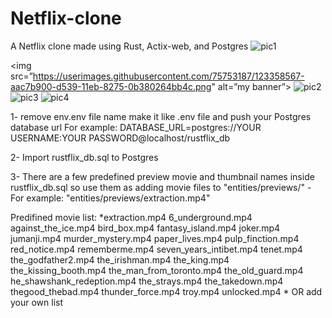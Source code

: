 # Netflix-clone
A Netflix clone made using Rust, Actix-web, and Postgres 
![pic1](https://user-images.githubusercontent.com/46470297/225446107-7c35710f-d76a-4415-81c7-188265a9e150.PNG)

<img src=”https://userimages.githubusercontent.com/75753187/123358567-aac7b900-d539-11eb-8275-0b380264bb4c.png" alt=”my banner”>
![pic2](https://user-images.githubusercontent.com/46470297/225446169-1a4b859c-3ec9-4704-9180-3740fe8346f8.jpg)
![pic3](https://user-images.githubusercontent.com/46470297/225446231-92722dc2-dfbc-4b38-872c-5ce00c33e9ef.jpg)
![pic4](https://user-images.githubusercontent.com/46470297/225446261-3a09693b-2ef1-48b0-a9d0-0cc732340367.jpg)

1- remove env.env file name make it like .env file and push your Postgres database url
For example: DATABASE_URL=postgres://YOUR USERNAME:YOUR PASSWORD@localhost/rustflix_db

2- Import rustflix_db.sql to Postgres

3- There are a few predefined preview movie and thumbnail names inside rustflix_db.sql
so use them as adding movie files to "entities/previews/" - For example: "entities/previews/extraction.mp4"

Predifined movie list:
   *extraction.mp4
    6_underground.mp4
    against_the_ice.mp4
    bird_box.mp4
    fantasy_island.mp4
    joker.mp4
    jumanji.mp4
    murder_mystery.mp4
    paper_lives.mp4
    pulp_finction.mp4
    red_notice.mp4
    rememberme.mp4
    seven_years_intibet.mp4
    tenet.mp4
    the_godfather2.mp4
    the_irishman.mp4
    the_king.mp4
    the_kissing_booth.mp4
    the_man_from_toronto.mp4
    the_old_guard.mp4
    he_shawshank_redeption.mp4
    the_strays.mp4
    the_takedown.mp4
    thegood_thebad.mp4
    thunder_force.mp4
    troy.mp4
    unlocked.mp4
  *
OR add your own list
